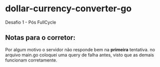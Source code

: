 # dollar-currency-converter-go
Desafio 1 - Pós FullCycle


## Notas para o corretor:

Por algum motivo o servidor não responde bem na **primeira** tentativa. no arquivo main.go coloquei uma query de falha antes, visto que as demais funcionam corretamente.
